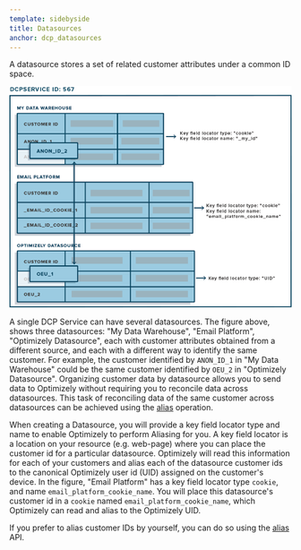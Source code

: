 ```yaml
---
template: sidebyside
title: Datasources
anchor: dcp_datasources
---
```


A datasource stores a set of related customer attributes under a common ID space.

<img src="/assets/img/dcp/Datasource.png">

A single DCP Service can have several datasources. The figure above, shows three datasources: "My Data Warehouse",
"Email Platform", "Optimizely Datasource", each with customer attributes obtained from a different source, and each with
a different way to identify the same customer. For example, the customer identified by `ANON_ID_1` in "My Data
Warehouse" could be the same customer identified by `OEU_2` in "Optimizely Datasource". Organizing customer data by
datasource allows you to send data to Optimizely without requiring you to reconcile data across datasources. This task
of reconciling data of the same customer across datasources can be achieved using the
[alias](/rest/customer_profiles#alias) operation.

When creating a Datasource, you will provide a key field locator type and name to enable Optimizely to perform Aliasing
for you. A key field locator is a location on your resource (e.g. web-page) where you can place the customer id for a
particular datasource. Optimizely will read this information for each of your customers and alias each of the datasource
customer ids to the canonical Optimizely user id (UID) assigned on the customer's device. In the figure, "Email
Platform" has a key field locator type `cookie`, and name `email_platform_cookie_name`. You will place this datasource's
customer id in a `cookie` named `email_platform_cookie_name`, which Optimizely can read and alias to the Optimizely UID.

If you prefer to alias customer IDs by yourself, you can do so using the [alias](/rest/customer_profiles#alias) API.
